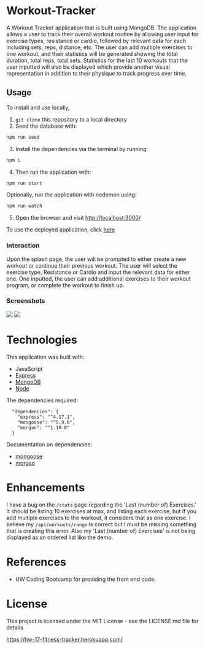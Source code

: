 # Workout-Tracker

A Workout Tracker application that is built using MongoDB. The application allows a user to track their overall workout routine by allowing user input for exercise types, resistance or cardio, followed by relevant data for each including sets, reps, distance, etc. The user can add multiple exercises to one workout, and their statistics will be generated showing the total duration, total reps, total sets. Statistics for the last 10 workouts that the user inputted will also be displayed which provide another visual representation in addition to their physique to track progress over time.

## Usage

To install and use locally,

1. `git clone` this repository to a local directory
2. Seed the database with:

```bash
npm run seed
```

3. Install the dependencies via the terminal by running:

```bash
npm i
```

4. Then run the application with:

```bash
npm run start
```

Optionally, run the application with nodemon using:

```bash
npm run watch
```

5. Open the browser and visit [http://localhost:3000/](http://localhost:3000/)

To use the deployed application, click [here](https://hw-17-fitness-tracker.herokuapp.com/)

### Interaction

Upon the splash page, the user will be prompted to either create a new workout or continue their previous workout. The user will select the exercise type, Resistance or Cardio and input the relevant data for either one. One inputted, the user can add additional exercises to their workout program, or complete the workout to finish up.

### Screenshots

![](https://github.com/twopcz/Workout-Tracker/blob/master/public/assets/images/index.png?raw=true)
![](https://github.com/twopcz/Workout-Tracker/blob/master/public/assets/images/stats.png?raw=true)

# Technologies

This application was built with:

- JavaScript
- [Express](https://expressjs.com/)
- [MongoDB](https://www.mongodb.com/)
- [Node](https://nodejs.org/en/)

The dependencies required:

```
  "dependencies": {
    "express": "^4.17.1",
    "mongoose": "^5.9.6",
    "morgan": "^1.10.0"
  }
```

Documentation on dependencies:

- [mongoose](https://mongoosejs.com/docs/guide.html)
- [morgan](https://github.com/expressjs/morgan)

# Enhancements

I have a bug on the `/stats` page regarding the 'Last (number of) Exercises.' It should be listing 10 exercises at max, and listing each exercise, but if you add multiple exercises to the workout, it considers that as one exercise. I believe my `/api/workouts/range` is correct but I must be missing something that is creating this error. Also my 'Last (number of) Exercises' is not being displayed as an ordered list like the demo.

# References

- UW Coding Bootcamp for providing the front end code.

# License

This project is licensed under the MIT License - see the LICENSE.md file for details

https://hw-17-fitness-tracker.herokuapp.com/
